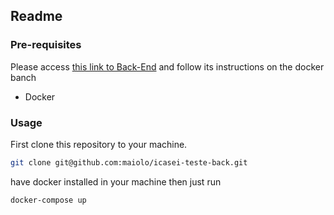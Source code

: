 ## Readme

### Pre-requisites
 Please access [this link to Back-End](https://github.com/maiolo/teste-back-end) and follow its instructions on the docker banch
 - Docker
 
### Usage

First clone this repository to your machine. 

```bash
git clone git@github.com:maiolo/icasei-teste-back.git
```
have docker installed in your machine
then just run

```bash
docker-compose up
```
